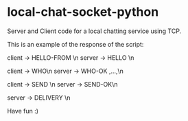 # local-chat-socket-python
Server and Client code for a local chatting service using TCP.


This is an example of the response of the script:


client ->      HELLO-FROM <name>\n
server ->      HELLO <name>\n
 
client ->      WHO\n
server ->      WHO-OK <name1>,...,<name n>\n
  
client ->      SEND <user> <message>\n
server ->      SEND-OK\n

server ->      DELIVERY <sender> <msg>\n

Have fun :)
